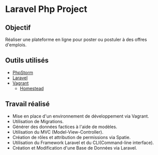 # Laravel Php Project

## Objectif

Réaliser une plateforme en ligne pour poster ou postuler à des offres d'emplois.<br />

## Outils utilisés

- <a href="https://www.jetbrains.com/phpstorm/">PhpStorm</a><br />
- <a href="https://laravel.com/">Laravel</a><br />
- <a href="https://www.vagrantup.com/">Vagrant</a><br />
   - <a href="https://laravel.com/docs/5.8/homestead">Homestead</a><br />

## Travail réalisé
- Mise en place d'un environnement de développement via Vagrant.
- Utilisation de Migrations.
- Générer des données factices à l'aide de modèles.
- Utilisation du MVC (Model-View-Controller).
- Création de rôles et attribution de permissions via Spatie.
- Utilisation du Framework Laravel et du CLI(Command-line interface).
- Création et Modification d'une Base de Données via Laravel.
